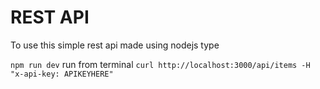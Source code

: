 # REST API 

To use this simple rest api made using nodejs type

`npm run dev`
run from terminal `curl http://localhost:3000/api/items -H "x-api-key: APIKEYHERE"`
